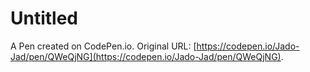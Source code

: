 # Untitled

A Pen created on CodePen.io. Original URL: [https://codepen.io/Jado-Jad/pen/QWeQjNG](https://codepen.io/Jado-Jad/pen/QWeQjNG).

